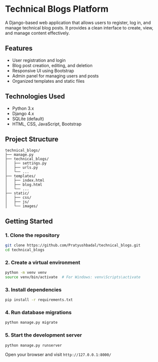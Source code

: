 # Technical Blogs Platform

A Django-based web application that allows users to register, log in, and manage technical blog posts. It provides a clean interface to create, view, and manage content effectively.

## Features

- User registration and login
- Blog post creation, editing, and deletion
- Responsive UI using Bootstrap
- Admin panel for managing users and posts
- Organized templates and static files

## Technologies Used

- Python 3.x
- Django 4.x
- SQLite (default)
- HTML, CSS, JavaScript, Bootstrap

## Project Structure

```
technical_blogs/
├── manage.py
├── technical_blogs/
│   ├── settings.py
│   ├── urls.py
│   └── ...
├── templates/
│   ├── index.html
│   ├── blog.html
│   └── ...
├── static/
│   ├── css/
│   ├── js/
│   └── images/
```

## Getting Started

### 1. Clone the repository
```bash
git clone https://github.com/Pratyushbadal/technical_blogs.git
cd technical_blogs
```

### 2. Create a virtual environment
```bash
python -m venv venv
source venv/bin/activate  # For Windows: venv\Scripts\activate
```

### 3. Install dependencies
```bash
pip install -r requirements.txt
```

### 4. Run database migrations
```bash
python manage.py migrate
```

### 5. Start the development server
```bash
python manage.py runserver
```

Open your browser and visit `http://127.0.0.1:8000/`
